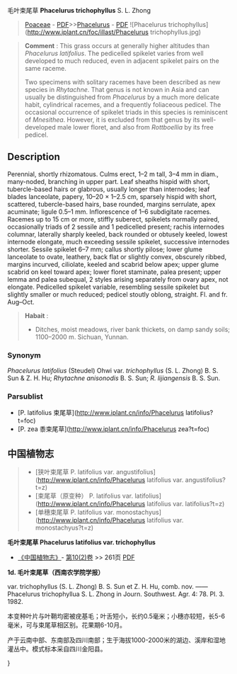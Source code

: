 毛叶束尾草 **Phacelurus trichophyllus** S. L. Zhong

> [Poaceae](http://www.iplant.cn/info/Poaceae?t=foc) - [PDF](http://www.iplant.cn/foc/pdf/Poaceae.pdf)>>[Phacelurus](http://www.iplant.cn/info/Phacelurus?t=foc) - [PDF](http://www.iplant.cn/foc/pdf/Phacelurus.pdf)
![Phacelurus trichophyllus](http://www.iplant.cn/foc/illast/Phacelurus trichophyllus.jpg)

> **Comment** : 
> This grass occurs at generally higher altitudes than *Phacelurus latifolius*. The pedicelled spikelet varies from well developed to much reduced, even in adjacent spikelet pairs on the same raceme.
>
> Two specimens with solitary racemes have been described as new species in *Rhytachne*. That genus is not known in Asia and can usually be distinguished from *Phacelurus* by a much more delicate habit, cylindrical racemes, and a frequently foliaceous pedicel. The occasional occurrence of spikelet triads in this species is reminiscent of *Mnesithea*. However, it is excluded from that genus by its well-developed male lower floret, and also from *Rottboellia* by its free pedicel.

## Description

Perennial, shortly rhizomatous. Culms erect, 1–2 m tall, 3–4 mm in diam., many-noded, branching in upper part. Leaf sheaths hispid with short, tubercle-based hairs or glabrous, usually longer than internodes; leaf blades lanceolate, papery, 10–20 × 1–2.5 cm, sparsely hispid with short, scattered, tubercle-based hairs, base rounded, margins serrulate, apex acuminate; ligule 0.5–1 mm. Inflorescence of 1–6 subdigitate racemes. Racemes up to 15 cm or more, stiffly suberect, spikelets normally paired, occasionally triads of 2 sessile and 1 pedicelled present; rachis internodes columnar, laterally sharply keeled, back rounded or obtusely keeled, lowest internode elongate, much exceeding sessile spikelet, successive internodes shorter. Sessile spikelet 6–7 mm; callus shortly pilose; lower glume lanceolate to ovate, leathery, back flat or slightly convex, obscurely ribbed, margins incurved, ciliolate, keeled and scabrid below apex; upper glume scabrid on keel toward apex; lower floret staminate, palea present; upper lemma and palea subequal, 2 styles arising separately from ovary apex, not elongate. Pedicelled spikelet variable, resembling sessile spikelet but slightly smaller or much reduced; pedicel stoutly oblong, straight. Fl. and fr. Aug–Oct.

> **Habait** : 
>* Ditches, moist meadows, river bank thickets, on damp sandy soils; 1100–2000 m. Sichuan, Yunnan.

### Synonym
*Phacelurus latifolius* (Steudel) Ohwi var. *trichophyllus* (S. L. Zhong) B. S. Sun & Z. H. Hu; *Rhytachne anisonodis* B. S. Sun; *R. lijiangensis* B. S. Sun.

### Parsublist

* [P.  latifolius  束尾草](http://www.iplant.cn/info/Phacelurus latifolius?t=foc)
* [P.  zea  黍束尾草](http://www.iplant.cn/info/Phacelurus zea?t=foc)

## 中国植物志

> * [狭叶束尾草  P.  latifolius var. angustifolius](http://www.iplant.cn/info/Phacelurus latifolius var. angustifolius?t=z)
> * [束尾草（原变种）  P.  latifolius var. latifolius](http://www.iplant.cn/info/Phacelurus latifolius var. latifolius?t=z)
> * [单穗束尾草  P.  latifolius var. monostachyus](http://www.iplant.cn/info/Phacelurus latifolius var. monostachyus?t=z)

**毛叶束尾草 Phacelurus latifolius var. trichophyllus**

* [《中国植物志》](http://www.iplant.cn/frps)- [第10(2)卷](http://www.iplant.cn/frps/vol/10(2)) >> 261页 [PDF](http://www.iplant.cn/frps/pdf/10(2)/261a.pdf)

**1d. 毛叶束尾草（西南农学院学报）**

var. trichophyllus (S. L. Zhong) B. S. Sun et Z. H. Hu, comb. nov. ——Phacelurus trichophyllua S. L. Zhong in Journ. Southwest. Agr. 4: 78. Pl. 3. 1982.

本变种叶片与叶鞘均密被疣基毛；叶舌短小，长约0.5毫米；小穗亦较短，长5-6毫米，可与束尾草相区别。花果期6-10月。

产于云南中部、东南部及四川南部；生于海拔1000-2000米的湖边、溪岸和湿地灌丛中。模式标本采自四川金阳县。

}